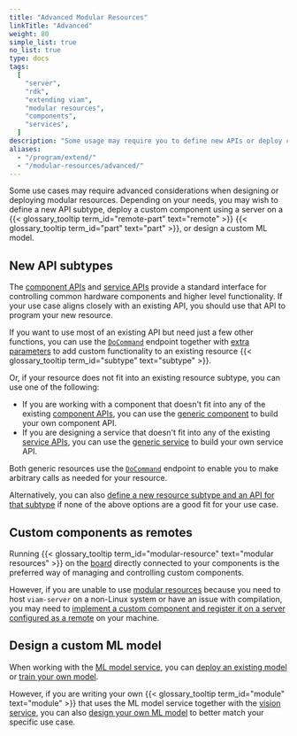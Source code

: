 ```yaml
---
title: "Advanced Modular Resources"
linkTitle: "Advanced"
weight: 80
simple_list: true
no_list: true
type: docs
tags:
  [
    "server",
    "rdk",
    "extending viam",
    "modular resources",
    "components",
    "services",
  ]
description: "Some usage may require you to define new APIs or deploy custom components using a server on a remote part"
aliases:
  - "/program/extend/"
  - "/modular-resources/advanced/"
---
```


Some use cases may require advanced considerations when designing or deploying modular resources.
Depending on your needs, you may wish to define a new API subtype, deploy a custom component using a server on a {{< glossary_tooltip term_id="remote-part" text="remote" >}} {{< glossary_tooltip term_id="part" text="part" >}}, or design a custom ML model.

## New API subtypes

The [component APIs](/appendix/apis/#component-apis) and [service APIs](/appendix/apis/#service-apis) provide a standard interface for controlling common hardware components and higher level functionality.
If your use case aligns closely with an existing API, you should use that API to program your new resource.

If you want to use most of an existing API but need just a few other functions, you can use the [`DoCommand`](/appendix/apis/#docommand) endpoint together with [extra parameters](/build/program/use-extra-params/) to add custom functionality to an existing resource {{< glossary_tooltip term_id="subtype" text="subtype" >}}.

Or, if your resource does not fit into an existing resource subtype, you can use one of the following:

- If you are working with a component that doesn't fit into any of the existing [component APIs](/appendix/apis/#component-apis), you can use the [generic component](/components/generic/) to build your own component API.
- If you are designing a service that doesn't fit into any of the existing [service APIs](/appendix/apis/#service-apis), you can use the [generic service](/registry/advanced/generic/) to build your own service API.

Both generic resources use the [`DoCommand`](/appendix/apis/#docommand) endpoint to enable you to make arbitrary calls as needed for your resource.

Alternatively, you can also [define a new resource subtype and an API for that subtype](/registry/advanced/create-subtype/) if none of the above options are a good fit for your use case.

## Custom components as remotes

Running {{< glossary_tooltip term_id="modular-resource" text="modular resources" >}} on the [board](/components/board/) directly connected to your components is the preferred way of managing and controlling custom components.

However, if you are unable to use [modular resources](/registry/) because you need to host `viam-server` on a non-Linux system or have an issue with compilation, you may need to [implement a custom component and register it on a server configured as a remote](/registry/advanced/custom-components-remotes/) on your machine.

## Design a custom ML model

When working with the [ML model service](/ml/), you can [deploy an existing model](/ml/upload-model/) or [train your own model](/ml/train-model/).

However, if you are writing your own {{< glossary_tooltip term_id="module" text="module" >}} that uses the ML model service together with the [vision service](/ml/vision/), you can also [design your own ML model](/registry/advanced/mlmodel-design/) to better match your specific use case.
